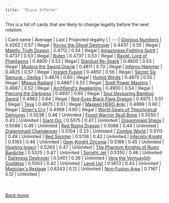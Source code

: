 ```yaml
---
title:  "Disco Inferno"
---
```


This is a list of cards that are likely to change legality before the next rotation.

| Card name | Average | Last | Projected legality |
| :-- |
[Glorious Numbers](https://db.ygoprodeck.com/card/?search=Glorious%20Numbers) | 0.4262 | 0.57 | Illegal |
[Kycoo the Ghost Destroyer](https://db.ygoprodeck.com/card/?search=Kycoo%20the%20Ghost%20Destroyer) | 0.4437 | 0.55 | Illegal |
[Malefic Truth Dragon](https://db.ygoprodeck.com/card/?search=Malefic%20Truth%20Dragon) | 0.4712 | 0.54 | Illegal |
[Amazoness Fighting Spirit](https://db.ygoprodeck.com/card/?search=Amazoness%20Fighting%20Spirit) | 0.4737 | 0.53 | Illegal |
[Buten](https://db.ygoprodeck.com/card/?search=Buten) | 0.4737 | 0.53 | Illegal |
[Raviel, Lord of Phantasms](https://db.ygoprodeck.com/card/?search=Raviel,%20Lord%20of%20Phantasms) | 0.4800 | 0.53 | Illegal |
[Stardust Re-Spark](https://db.ygoprodeck.com/card/?search=Stardust%20Re-Spark) | 0.4800 | 0.53 | Illegal |
[Mudora the Sword Oracle](https://db.ygoprodeck.com/card/?search=Mudora%20the%20Sword%20Oracle) | 0.4811 | 0.70 | Illegal |
[Inferno Hammer](https://db.ygoprodeck.com/card/?search=Inferno%20Hammer) | 0.4825 | 0.57 | Illegal |
[Instant Fusion](https://db.ygoprodeck.com/card/?search=Instant%20Fusion) | 0.4850 | 0.56 | Illegal |
[Secret Six Samurai - Genba](https://db.ygoprodeck.com/card/?search=Secret%20Six%20Samurai%20-%20Genba) | 0.4874 | 0.60 | Illegal |
[Humid Winds](https://db.ygoprodeck.com/card/?search=Humid%20Winds) | 0.4875 | 0.55 | Illegal |
[Missus Radiant](https://db.ygoprodeck.com/card/?search=Missus%20Radiant) | 0.4887 | 0.52 | Illegal |
[Spell Power Mastery](https://db.ygoprodeck.com/card/?search=Spell%20Power%20Mastery) | 0.4887 | 0.52 | Illegal |
[Archfiend's Awakening](https://db.ygoprodeck.com/card/?search=Archfiend's%20Awakening) | 0.4900 | 0.54 | Illegal |
[Piercing the Darkness](https://db.ygoprodeck.com/card/?search=Piercing%20the%20Darkness) | 0.4937 | 0.60 | Illegal |
[Soul Devouring Bamboo Sword](https://db.ygoprodeck.com/card/?search=Soul%20Devouring%20Bamboo%20Sword) | 0.4962 | 0.64 | Illegal |
[Red-Eyes Black Flare Dragon](https://db.ygoprodeck.com/card/?search=Red-Eyes%20Black%20Flare%20Dragon) | 0.4975 | 0.51 | Illegal |
[Teva](https://db.ygoprodeck.com/card/?search=Teva) | 0.4975 | 0.51 | Illegal |
[Masked HERO Anki](https://db.ygoprodeck.com/card/?search=Masked%20HERO%20Anki) | 0.4999 | 0.60 | Illegal |
[Silver's Cry](https://db.ygoprodeck.com/card/?search=Silver's%20Cry) | 0.4999 | 0.60 | Illegal |
[World Gears of Theurlogical Demiurgy](https://db.ygoprodeck.com/card/?search=World%20Gears%20of%20Theurlogical%20Demiurgy) | 0.5038 | 0.46 | Unlimited |
[Fossil Warrior Skull Bone](https://db.ygoprodeck.com/card/?search=Fossil%20Warrior%20Skull%20Bone) | 0.5050 | 0.43 | Unlimited |
[Giant Orc](https://db.ygoprodeck.com/card/?search=Giant%20Orc) | 0.5075 | 0.47 | Unlimited |
[Dragonmaid Sheou](https://db.ygoprodeck.com/card/?search=Dragonmaid%20Sheou) | 0.5088 | 0.49 | Unlimited |
[Red Rising Dragon](https://db.ygoprodeck.com/card/?search=Red%20Rising%20Dragon) | 0.5088 | 0.44 | Unlimited |
[Dragonmaid Changeover](https://db.ygoprodeck.com/card/?search=Dragonmaid%20Changeover) | 0.5104 | 0.23 | Unlimited |
[Zombie World](https://db.ygoprodeck.com/card/?search=Zombie%20World) | 0.5113 | 0.48 | Unlimited |
[Red Sprinter](https://db.ygoprodeck.com/card/?search=Red%20Sprinter) | 0.5138 | 0.42 | Unlimited |
[Infernity Knight](https://db.ygoprodeck.com/card/?search=Infernity%20Knight) | 0.5163 | 0.46 | Unlimited |
[Gem-Knight Zirconia](https://db.ygoprodeck.com/card/?search=Gem-Knight%20Zirconia) | 0.5188 | 0.45 | Unlimited |
[Howling Insect](https://db.ygoprodeck.com/card/?search=Howling%20Insect) | 0.5263 | 0.47 | Unlimited |
[The Phantom Knights of Rusty Bardiche](https://db.ygoprodeck.com/card/?search=The%20Phantom%20Knights%20of%20Rusty%20Bardiche) | 0.5325 | 0.47 | Unlimited |
[Spright Jet](https://db.ygoprodeck.com/card/?search=Spright%20Jet) | 0.5350 | 0.46 | Unlimited |
[Darkness Destroyer](https://db.ygoprodeck.com/card/?search=Darkness%20Destroyer) | 0.5401 | 0.39 | Unlimited |
[Vera the Vernusylph Goddess](https://db.ygoprodeck.com/card/?search=Vera%20the%20Vernusylph%20Goddess) | 0.5563 | 0.42 | Unlimited |
[Level Up!](https://db.ygoprodeck.com/card/?search=Level%20Up!) | 0.5613 | 0.43 | Unlimited |
[Magician's Restage](https://db.ygoprodeck.com/card/?search=Magician's%20Restage) | 0.6243 | 0.12 | Unlimited |
[Non-Fusion Area](https://db.ygoprodeck.com/card/?search=Non-Fusion%20Area) | 0.7167 | 0.12 | Unlimited |

<br>

###### [Back home](index)